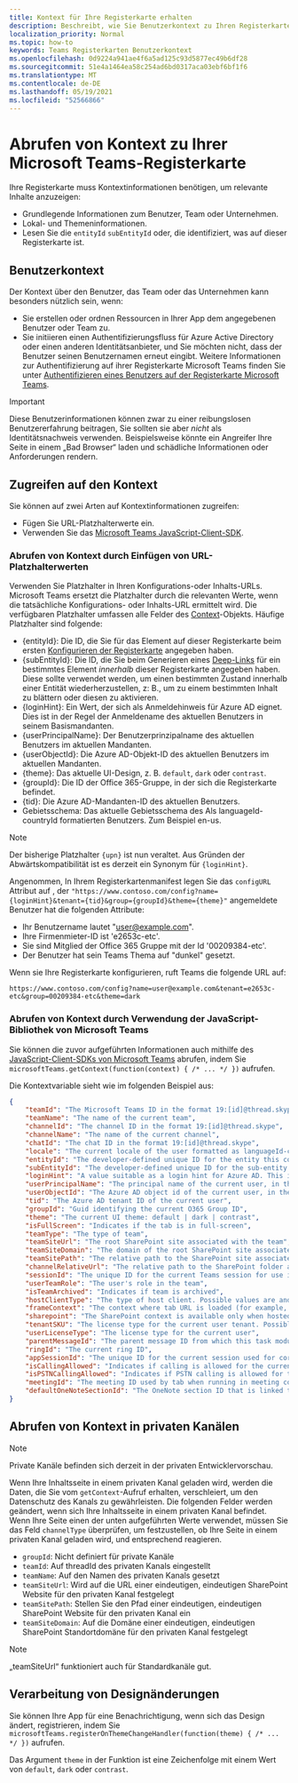 ```yaml
---
title: Kontext für Ihre Registerkarte erhalten
description: Beschreibt, wie Sie Benutzerkontext zu Ihren Registerkarten abrufen
localization_priority: Normal
ms.topic: how-to
keywords: Teams Registerkarten Benutzerkontext
ms.openlocfilehash: 0d9224a941ae4f6a5ad125c93d5877ec49b6df28
ms.sourcegitcommit: 51e4a1464ea58c254ad6bd0317aca03ebf6bf1f6
ms.translationtype: MT
ms.contentlocale: de-DE
ms.lasthandoff: 05/19/2021
ms.locfileid: "52566866"
---
```

# <a name="get-context-for-your-microsoft-teams-tab"></a>Abrufen von Kontext zu Ihrer Microsoft Teams-Registerkarte

Ihre Registerkarte muss Kontextinformationen benötigen, um relevante Inhalte anzuzeigen:

* Grundlegende Informationen zum Benutzer, Team oder Unternehmen.
* Lokal- und Themeninformationen.
* Lesen Sie die `entityId` `subEntityId` oder, die identifiziert, was auf dieser Registerkarte ist.

## <a name="user-context"></a>Benutzerkontext

Der Kontext über den Benutzer, das Team oder das Unternehmen kann besonders nützlich sein, wenn:

* Sie erstellen oder ordnen Ressourcen in Ihrer App dem angegebenen Benutzer oder Team zu.
* Sie initiieren einen Authentifizierungsfluss für Azure Active Directory oder einen anderen Identitätsanbieter, und Sie möchten nicht, dass der Benutzer seinen Benutzernamen erneut eingibt. Weitere Informationen zur Authentifizierung auf ihrer Registerkarte Microsoft Teams finden Sie unter [Authentifizieren eines Benutzers auf der Registerkarte Microsoft Teams](~/concepts/authentication/authentication.md).

> [!IMPORTANT]
> Diese Benutzerinformationen können zwar zu einer reibungslosen Benutzererfahrung beitragen, Sie sollten sie aber *nicht* als Identitätsnachweis verwenden. Beispielsweise könnte ein Angreifer Ihre Seite in einem „Bad Browser“ laden und schädliche Informationen oder Anforderungen rendern.

## <a name="accessing-context"></a>Zugreifen auf den Kontext

Sie können auf zwei Arten auf Kontextinformationen zugreifen:

* Fügen Sie URL-Platzhalterwerte ein.
* Verwenden Sie das [Microsoft Teams JavaScript-Client-SDK](/javascript/api/overview/msteams-client).

### <a name="getting-context-by-inserting-url-placeholder-values"></a>Abrufen von Kontext durch Einfügen von URL-Platzhalterwerten

Verwenden Sie Platzhalter in Ihren Konfigurations-oder Inhalts-URLs. Microsoft Teams ersetzt die Platzhalter durch die relevanten Werte, wenn die tatsächliche Konfigurations- oder Inhalts-URL ermittelt wird. Die verfügbaren Platzhalter umfassen alle Felder des [Context](/javascript/api/@microsoft/teams-js/microsoftteams.context?view=msteams-client-js-latest&preserve-view=true)-Objekts. Häufige Platzhalter sind folgende:

* {entityId}: Die ID, die Sie für das Element auf dieser Registerkarte beim ersten [Konfigurieren der Registerkarte](~/tabs/how-to/create-tab-pages/configuration-page.md) angegeben haben.
* {subEntityId}: Die ID, die Sie beim Generieren eines [Deep-Links](~/concepts/build-and-test/deep-links.md) für ein bestimmtes Element _innerhalb_ dieser Registerkarte angegeben haben. Diese sollte verwendet werden, um einen bestimmten Zustand innerhalb einer Entität wiederherzustellen, z: B., um zu einem bestimmten Inhalt zu blättern oder diesen zu aktivieren.
* {loginHint}: Ein Wert, der sich als Anmeldehinweis für Azure AD eignet. Dies ist in der Regel der Anmeldename des aktuellen Benutzers in seinem Basismandanten.
* {userPrincipalName}: Der Benutzerprinzipalname des aktuellen Benutzers im aktuellen Mandanten.
* {userObjectId}: Die Azure AD-Objekt-ID des aktuellen Benutzers im aktuellen Mandanten.
* {theme}: Das aktuelle UI-Design, z. B. `default`, `dark` oder `contrast`.
* {groupId}: Die ID der Office 365-Gruppe, in der sich die Registerkarte befindet.
* {tid}: Die Azure AD-Mandanten-ID des aktuellen Benutzers.
* Gebietsschema: Das aktuelle Gebietsschema des Als languageId-countryId formatierten Benutzers. Zum Beispiel en-us.

>[!NOTE]
>Der bisherige Platzhalter `{upn}` ist nun veraltet. Aus Gründen der Abwärtskompatibilität ist es derzeit ein Synonym für `{loginHint}`.

Angenommen, In Ihrem Registerkartenmanifest legen Sie das `configURL` Attribut auf , der `"https://www.contoso.com/config?name={loginHint}&tenant={tid}&group={groupId}&theme={theme}"` angemeldete Benutzer hat die folgenden Attribute:

* Ihr Benutzername lautet "user@example.com".
* Ihre Firmenmieter-ID ist 'e2653c-etc'.
* Sie sind Mitglied der Office 365 Gruppe mit der Id '00209384-etc'.
* Der Benutzer hat sein Teams Thema auf "dunkel" gesetzt.

Wenn sie Ihre Registerkarte konfigurieren, ruft Teams die folgende URL auf:

`https://www.contoso.com/config?name=user@example.com&tenant=e2653c-etc&group=00209384-etc&theme=dark`

### <a name="getting-context-by-using-the-microsoft-teams-javascript-library"></a>Abrufen von Kontext durch Verwendung der JavaScript-Bibliothek von Microsoft Teams

Sie können die zuvor aufgeführten Informationen auch mithilfe des [JavaScript-Client-SDKs von Microsoft Teams](/javascript/api/overview/msteams-client) abrufen, indem Sie `microsoftTeams.getContext(function(context) { /* ... */ })` aufrufen.

Die Kontextvariable sieht wie im folgenden Beispiel aus:

```json
{
    "teamId": "The Microsoft Teams ID in the format 19:[id]@thread.skype",
    "teamName": "The name of the current team",
    "channelId": "The channel ID in the format 19:[id]@thread.skype",
    "channelName": "The name of the current channel",
    "chatId": "The chat ID in the format 19:[id]@thread.skype",
    "locale": "The current locale of the user formatted as languageId-countryId (for example, en-us)",
    "entityId": "The developer-defined unique ID for the entity this content points to",
    "subEntityId": "The developer-defined unique ID for the sub-entity this content points to",
    "loginHint": "A value suitable as a login hint for Azure AD. This is usually the login name of the current user, in their home tenant",
    "userPrincipalName": "The principal name of the current user, in the current tenant",
    "userObjectId": "The Azure AD object id of the current user, in the current tenant",
    "tid": "The Azure AD tenant ID of the current user",
    "groupId": "Guid identifying the current O365 Group ID",
    "theme": "The current UI theme: default | dark | contrast",
    "isFullScreen": "Indicates if the tab is in full-screen",
    "teamType": "The type of team",
    "teamSiteUrl": "The root SharePoint site associated with the team",
    "teamSiteDomain": "The domain of the root SharePoint site associated with the team",
    "teamSitePath": "The relative path to the SharePoint site associated with the team",
    "channelRelativeUrl": "The relative path to the SharePoint folder associated with the channel",
    "sessionId": "The unique ID for the current Teams session for use in correlating telemetry data",
    "userTeamRole": "The user's role in the team",
    "isTeamArchived": "Indicates if team is archived",
    "hostClientType": "The type of host client. Possible values are android, ios, web, desktop, rigel",
    "frameContext": "The context where tab URL is loaded (for example, content, task, setting, remove, sidePanel)",
    "sharepoint": "The SharePoint context is available only when hosted in SharePoint",
    "tenantSKU": "The license type for the current user tenant. Possible values are enterprise, free, edu, unknown",
    "userLicenseType": "The license type for the current user",
    "parentMessageId": "The parent message ID from which this task module is launched",
    "ringId": "The current ring ID",
    "appSessionId": "The unique ID for the current session used for correlating telemetry data",
    "isCallingAllowed": "Indicates if calling is allowed for the current logged in user",
    "isPSTNCallingAllowed": "Indicates if PSTN calling is allowed for the current logged in user",
    "meetingId": "The meeting ID used by tab when running in meeting context",
    "defaultOneNoteSectionId": "The OneNote section ID that is linked to the channel"
}
```

## <a name="retrieving-context-in-private-channels"></a>Abrufen von Kontext in privaten Kanälen

> [!Note]
> Private Kanäle befinden sich derzeit in der privaten Entwicklervorschau.

Wenn Ihre Inhaltsseite in einem privaten Kanal geladen wird, werden die Daten, die Sie vom `getContext`-Aufruf erhalten, verschleiert, um den Datenschutz des Kanals zu gewährleisten. Die folgenden Felder werden geändert, wenn sich Ihre Inhaltsseite in einem privaten Kanal befindet. Wenn Ihre Seite einen der unten aufgeführten Werte verwendet, müssen Sie das Feld `channelType` überprüfen, um festzustellen, ob Ihre Seite in einem privaten Kanal geladen wird, und entsprechend reagieren.

* `groupId`: Nicht definiert für private Kanäle
* `teamId`: Auf threadId des privaten Kanals eingestellt
* `teamName`: Auf den Namen des privaten Kanals gesetzt
* `teamSiteUrl`: Wird auf die URL einer eindeutigen, eindeutigen SharePoint Website für den privaten Kanal festgelegt
* `teamSitePath`: Stellen Sie den Pfad einer eindeutigen, eindeutigen SharePoint Website für den privaten Kanal ein
* `teamSiteDomain`: Auf die Domäne einer eindeutigen, eindeutigen SharePoint Standortdomäne für den privaten Kanal festgelegt

> [!Note]
>  „teamSiteUrl“ funktioniert auch für Standardkanäle gut.

## <a name="theme-change-handling"></a>Verarbeitung von Designänderungen

Sie können Ihre App für eine Benachrichtigung, wenn sich das Design ändert, registrieren, indem Sie `microsoftTeams.registerOnThemeChangeHandler(function(theme) { /* ... */ })` aufrufen.

Das Argument `theme` in der Funktion ist eine Zeichenfolge mit einem Wert von `default`, `dark` oder `contrast`.
